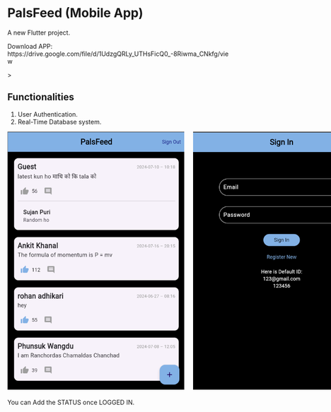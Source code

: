 # PalsFeed (Mobile App)

<p>A new Flutter project.</p>
<p>Download APP: https://drive.google.com/file/d/1UdzgQRLy_UTHsFicQ0_-8Riwma_CNkfg/view</p>>

## Functionalities

1. User Authentication.
2. Real-Time Database system.

<div style="display: flex; justify-content: space-around; margin-bottom: 20px;">
  <img src="https://github.com/sujanpuri/PalsFeed/blob/master/PalsFeed%20Page.png" alt="Main Page" width="400" style="margin-right: 20px;">
  <img src="https://github.com/sujanpuri/PalsFeed/blob/master/PalsFeed%20SignUp.png" alt="SignUP Page" width="400">
</div>
<p>You can Add the STATUS once LOGGED IN.</p>
